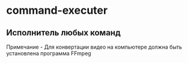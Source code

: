 # command-executer
## Исполнитель любых команд

Примечание - Для конвертации видео на компьютере должна быть установлена программа FFmpeg
